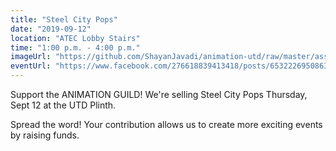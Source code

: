 ```yaml
---
title: "Steel City Pops"
date: "2019-09-12"
location: "ATEC Lobby Stairs"
time: "1:00 p.m. - 4:00 p.m."
imageUrl: "https://github.com/ShayanJavadi/animation-utd/raw/master/assets/images/steelcityposter.png"
eventUrl: "https://www.facebook.com/276618839413418/posts/653222695086362/"
---
```

Support the ANIMATION GUILD! We're selling Steel City Pops Thursday, Sept 12 at the UTD Plinth.

Spread the word! Your contribution allows us to create more exciting events by raising funds.